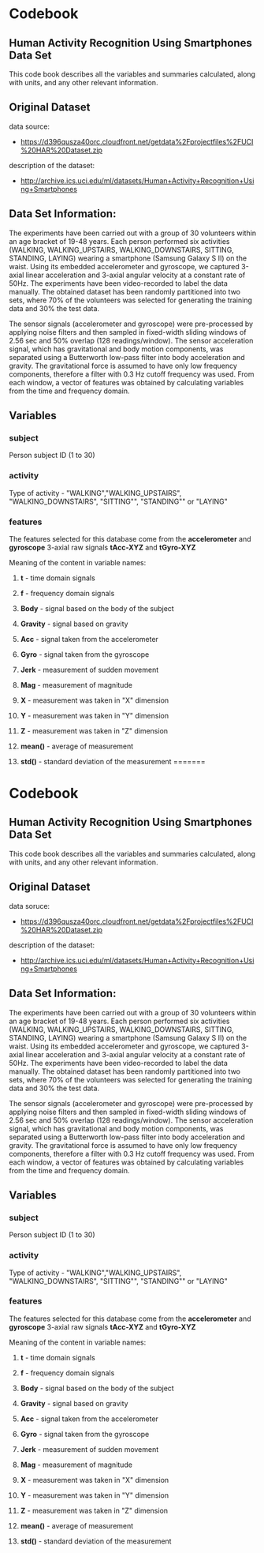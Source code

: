 
# Codebook

## Human Activity Recognition Using Smartphones Data Set 
This code book describes all the variables and summaries calculated, along with units, and any other relevant information.

## Original Dataset 

data source:
- https://d396qusza40orc.cloudfront.net/getdata%2Fprojectfiles%2FUCI%20HAR%20Dataset.zip   

description of the dataset: 
- http://archive.ics.uci.edu/ml/datasets/Human+Activity+Recognition+Using+Smartphones 

## Data Set Information:

The experiments have been carried out with a group of 30 volunteers within an age bracket of 19-48 years. Each person performed six activities (WALKING, WALKING_UPSTAIRS, WALKING_DOWNSTAIRS, SITTING, STANDING, LAYING) wearing a smartphone (Samsung Galaxy S II) on the waist. Using its embedded accelerometer and gyroscope, we captured 3-axial linear acceleration and 3-axial angular velocity at a constant rate of 50Hz. The experiments have been video-recorded to label the data manually. The obtained dataset has been randomly partitioned into two sets, where 70% of the volunteers was selected for generating the training data and 30% the test data.

The sensor signals (accelerometer and gyroscope) were pre-processed by applying noise filters and then sampled in fixed-width sliding windows of 2.56 sec and 50% overlap (128 readings/window). The sensor acceleration signal, which has gravitational and body motion components, was separated using a Butterworth low-pass filter into body acceleration and gravity. The gravitational force is assumed to have only low frequency components, therefore a filter with 0.3 Hz cutoff frequency was used. From each window, a vector of features was obtained by calculating variables from the time and frequency domain.

## Variables

### subject

Person subject ID (1 to 30)

### activity
Type of activity - "WALKING","WALKING_UPSTAIRS", "WALKING_DOWNSTAIRS", "SITTING"", "STANDING"" or "LAYING"

### features 
The features selected for this database come from the **accelerometer** and **gyroscope** 3-axial raw signals **tAcc-XYZ** and **tGyro-XYZ** 

Meaning of the content in variable names:

1. **t** - time domain signals

2. **f** - frequency domain signals

3. **Body** - signal based on the body of the subject

4. **Gravity** - signal based on gravity

5. **Acc** - signal taken from the accelerometer

6. **Gyro** - signal taken from the gyroscope

7. **Jerk** - measurement of sudden movement

8. **Mag** - measurement of magnitude

9. **X** - measurement was taken in "X" dimension

10. **Y** - measurement was taken in "Y" dimension

11. **Z** - measurement was taken in "Z" dimension

11. **mean()** - average of measurement
12. **std()** - standard deviation of the measurement
=======
# Codebook

## Human Activity Recognition Using Smartphones Data Set 
This code book describes all the variables and summaries calculated, along with units, and any other relevant information.

## Original Dataset 

data soruce:
- https://d396qusza40orc.cloudfront.net/getdata%2Fprojectfiles%2FUCI%20HAR%20Dataset.zip   

description of the dataset: 
- http://archive.ics.uci.edu/ml/datasets/Human+Activity+Recognition+Using+Smartphones 

## Data Set Information:

The experiments have been carried out with a group of 30 volunteers within an age bracket of 19-48 years. Each person performed six activities (WALKING, WALKING_UPSTAIRS, WALKING_DOWNSTAIRS, SITTING, STANDING, LAYING) wearing a smartphone (Samsung Galaxy S II) on the waist. Using its embedded accelerometer and gyroscope, we captured 3-axial linear acceleration and 3-axial angular velocity at a constant rate of 50Hz. The experiments have been video-recorded to label the data manually. The obtained dataset has been randomly partitioned into two sets, where 70% of the volunteers was selected for generating the training data and 30% the test data.

The sensor signals (accelerometer and gyroscope) were pre-processed by applying noise filters and then sampled in fixed-width sliding windows of 2.56 sec and 50% overlap (128 readings/window). The sensor acceleration signal, which has gravitational and body motion components, was separated using a Butterworth low-pass filter into body acceleration and gravity. The gravitational force is assumed to have only low frequency components, therefore a filter with 0.3 Hz cutoff frequency was used. From each window, a vector of features was obtained by calculating variables from the time and frequency domain.

## Variables

### subject

Person subject ID (1 to 30)

### activity
Type of activity - "WALKING","WALKING_UPSTAIRS", "WALKING_DOWNSTAIRS", "SITTING"", "STANDING"" or "LAYING"

### features 
The features selected for this database come from the **accelerometer** and **gyroscope** 3-axial raw signals **tAcc-XYZ** and **tGyro-XYZ** 

Meaning of the content in variable names:

1. **t** - time domain signals

2. **f** - frequency domain signals

3. **Body** - signal based on the body of the subject

4. **Gravity** - signal based on gravity

5. **Acc** - signal taken from the accelerometer

6. **Gyro** - signal taken from the gyroscope

7. **Jerk** - measurement of sudden movement

8. **Mag** - measurement of magnitude

9. **X** - measurement was taken in "X" dimension

10. **Y** - measurement was taken in "Y" dimension

11. **Z** - measurement was taken in "Z" dimension

11. **mean()** - average of measurement

12. **std()** - standard deviation of the measurement

